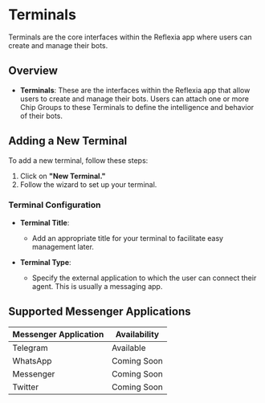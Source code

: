 # Terminals

Terminals are the core interfaces within the Reflexia app where users can create and manage their bots.

## Overview

- **Terminals**: These are the interfaces within the Reflexia app that allow users to create and manage their bots. Users can attach one or more Chip Groups to these Terminals to define the intelligence and behavior of their bots.

## Adding a New Terminal

To add a new terminal, follow these steps:

1. Click on **"New Terminal."**
2. Follow the wizard to set up your terminal.

### Terminal Configuration

- **Terminal Title**: 
  - Add an appropriate title for your terminal to facilitate easy management later.

- **Terminal Type**: 
  - Specify the external application to which the user can connect their agent. This is usually a messaging app.

## Supported Messenger Applications

| Messenger Application | Availability        |
|-----------------------|---------------------|
| Telegram              | Available           |
| WhatsApp              | Coming Soon         |
| Messenger             | Coming Soon         |
| Twitter               | Coming Soon         |